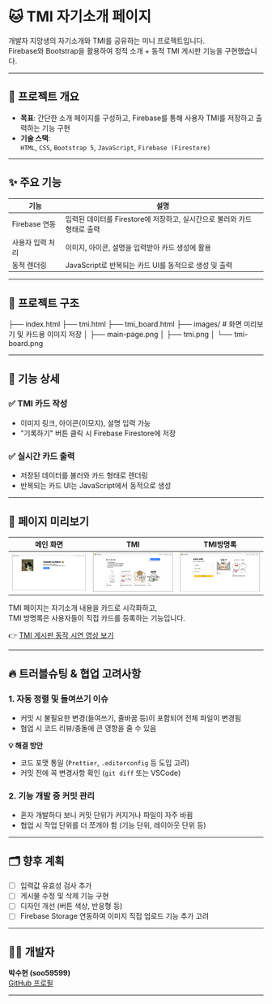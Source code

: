  
# 🐱 TMI 자기소개 페이지

개발자 지망생의 자기소개와 TMI를 공유하는 미니 프로젝트입니다.  
Firebase와 Bootstrap을 활용하여 정적 소개 + 동적 TMI 게시판 기능을 구현했습니다.

---

## 📌 프로젝트 개요

- **목표**: 간단한 소개 페이지를 구성하고, Firebase를 통해 사용자 TMI를 저장하고 출력하는 기능 구현
- **기술 스택**:  
  `HTML`, `CSS`, `Bootstrap 5`, `JavaScript`, `Firebase (Firestore)`

---

## ✨ 주요 기능

| 기능          | 설명                                            |
| ----------- | --------------------------------------------- |
| Firebase 연동 | 입력된 데이터를 Firestore에 저장하고, 실시간으로 불러와 카드 형태로 출력 |
| 사용자 입력 처리   | 이미지, 아이콘, 설명을 입력받아 카드 생성에 활용                  |
| 동적 렌더링      | JavaScript로 반복되는 카드 UI를 동적으로 생성 및 출력          |

---

## 📂 프로젝트 구조

├── index.html
├── tmi.html
├── tmi_board.html
├── images/                  # 화면 미리보기 및 카드용 이미지 저장
│   ├── main-page.png
│   ├── tmi.png
│   └── tmi-board.png



---

## 🔧 기능 상세

### ✅ TMI 카드 작성
- 이미지 링크, 아이콘(이모지), 설명 입력 가능
- "기록하기" 버튼 클릭 시 Firebase Firestore에 저장

### ✅ 실시간 카드 출력
- 저장된 데이터를 불러와 카드 형태로 렌더링
- 반복되는 카드 UI는 JavaScript에서 동적으로 생성

---

## 📸 페이지 미리보기

| 메인 화면 | TMI | TMI방명록 |
|-----------|---------|-----------|
| ![main](./images/main-page.png) | ![tmi](./images/tmi.png) | ![board](./images/tmi-board.png) |

TMI 페이지는 자기소개 내용을 카드로 시각화하고,  
TMI 방명록은 사용자들이 직접 카드를 등록하는 기능입니다.

👉 [TMI 게시판 동작 시연 영상 보기](https://youtu.be/fHPCBWIu3lo)


---

## 🔥 트러블슈팅 & 협업 고려사항

### 1. 자동 정렬 및 들여쓰기 이슈
- 커밋 시 불필요한 변경(들여쓰기, 줄바꿈 등)이 포함되어 전체 파일이 변경됨
- 협업 시 코드 리뷰/충돌에 큰 영향을 줄 수 있음

**💡 해결 방안**  
- 코드 포맷 통일 (`Prettier`, `.editorconfig` 등 도입 고려)  
- 커밋 전에 꼭 변경사항 확인 (`git diff` 또는 VSCode)

### 2. 기능 개발 중 커밋 관리
- 혼자 개발하다 보니 커밋 단위가 커지거나 파일이 자주 바뀜
- 협업 시 작업 단위를 더 쪼개야 함 (기능 단위, 레이아웃 단위 등)

---

## 🗂️ 향후 계획

- [ ] 입력값 유효성 검사 추가
- [ ] 게시물 수정 및 삭제 기능 구현
- [ ] 디자인 개선 (버튼 색상, 반응형 등)
- [ ] Firebase Storage 연동하여 이미지 직접 업로드 기능 추가 고려

---

## 🙋‍♀️ 개발자

**박수현 (soo59599)**  
[GitHub 프로필](https://github.com/soo59599)

---

